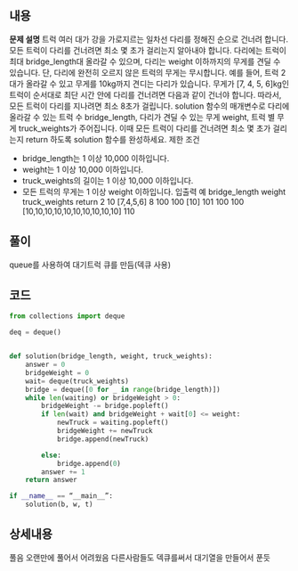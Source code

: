 ## 내용 
**문제 설명**
트럭 여러 대가 강을 가로지르는 일차선 다리를 정해진 순으로 건너려 합니다. 모든 트럭이 다리를 건너려면 최소 몇 초가 걸리는지 알아내야 합니다. 다리에는 트럭이 최대 bridge_length대 올라갈 수 있으며, 다리는 weight 이하까지의 무게를 견딜 수 있습니다. 단, 다리에 완전히 오르지 않은 트럭의 무게는 무시합니다.
예를 들어, 트럭 2대가 올라갈 수 있고 무게를 10kg까지 견디는 다리가 있습니다. 무게가 [7, 4, 5, 6]kg인 트럭이 순서대로 최단 시간 안에 다리를 건너려면 다음과 같이 건너야 합니다.
따라서, 모든 트럭이 다리를 지나려면 최소 8초가 걸립니다.
solution 함수의 매개변수로 다리에 올라갈 수 있는 트럭 수 bridge_length, 다리가 견딜 수 있는 무게 weight, 트럭 별 무게 truck_weights가 주어집니다. 이때 모든 트럭이 다리를 건너려면 최소 몇 초가 걸리는지 return 하도록 solution 함수를 완성하세요.
제한 조건
* bridge_length는 1 이상 10,000 이하입니다.
* weight는 1 이상 10,000 이하입니다.
* truck_weights의 길이는 1 이상 10,000 이하입니다.
* 모든 트럭의 무게는 1 이상 weight 이하입니다.
입출력 예
bridge_length
weight
truck_weights
return
2
10
[7,4,5,6]
8
100
100
[10]
101
100
100
[10,10,10,10,10,10,10,10,10,10]
110

## 풀이
queue를 사용하여 
대기트럭 큐를 만듬(덱큐 사용)


## 코드
```python
from collections import deque

deq = deque()


def solution(bridge_length, weight, truck_weights):
    answer = 0
    bridgeWeight = 0
    wait= deque(truck_weights)
    bridge = deque([0 for _ in range(bridge_length)])  
    while len(waiting) or bridgeWeight > 0:  
        bridgeWeight -= bridge.popleft()  
        if len(wait) and bridgeWeight + wait[0] <= weight: 
            newTruck = waiting.popleft()
            bridgeWeight += newTruck
            bridge.append(newTruck)  

        else:
            bridge.append(0) 
        answer += 1
    return answer

if __name__ == “__main__”:
    solution(b, w, t)
```

## 상세내용
풀음  오랜만에 풀어서 어려웠음 다른사람들도 덱큐를써서 대기열을 만들어서 푼듯
